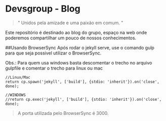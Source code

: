 Devsgroup - Blog
===================
 
 > " Unidos pela amizade e uma paixão em comum. "
 
 Este repositório é destinado ao blog do grupo, espaço na web onde poderemos compartilhar um pouco de nossos conhecimentos.



##Usando BrowserSync
Após rodar o jekyll serve, use o comando gulp para que seja possivel utilizar o BrowserSync.

Obs.: Para quem usa windows basta descomentar o trecho no arquivo gulpfile e comentar o trecho para linux ou mac
 
 	//Linux/Mac
    return cp.spawn('jekyll', ['build'], {stdio: 'inherit'}).on('close', done);
	
	//WINDOWS
    //return cp.exec('jekyll', ['build'], {stdio: 'inherit'}).on('close', done);
    
 
> A porta utilizada pelo BrowserSync é 3000.